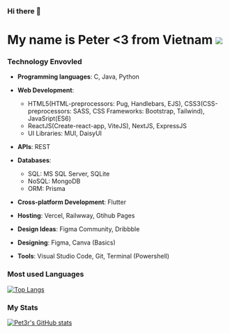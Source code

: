 ### Hi there 👋 

# My name is Peter <3 from Vietnam ![](https://raw.githubusercontent.com/stevenrskelton/flag-icon/master/png/36/country-4x3/vn.png)
### Technology Envovled
   - <strong>Programming languages</strong>: C, Java, Python
 
   - <strong>Web Development</strong>: 
      - HTML5(HTML-preprocessors: Pug, Handlebars, EJS), CSS3(CSS-preprocessors: SASS, CSS Frameworks: Bootstrap, Tailwind), JavaSript(ES6)
      - ReactJS(Create-react-app, ViteJS), NextJS, ExpressJS
      - UI Libraries: MUI, DaisyUI

   - <strong>APIs</strong>: REST
   
   - <strong>Databases</strong>: 
      - SQL: MS SQL Server, SQLite
      - NoSQL: MongoDB
      - ORM: Prisma

   - <strong>Cross-platform Development</strong>: Flutter

   - <strong>Hosting</strong>: Vercel, Railwway, Gtihub Pages

   - <strong>Design Ideas</strong>: Figma Community, Dribbble

   - <strong>Designing</strong>: Figma, Canva (Basics)

   - <strong>Tools</strong>: Visual Studio Code, Git, Terminal (Powershell)

### Most used Languages
[![Top Langs](https://github-readme-stats.vercel.app/api/top-langs/?username=Pet3r1512&layout=compact)](https://github.com/anuraghazra/github-readme-stats)

### My Stats
[![Pet3r's GitHub stats](https://github-readme-stats.vercel.app/api?username=Pet3r1512)](https://github.com/anuraghazra/github-readme-stats)

